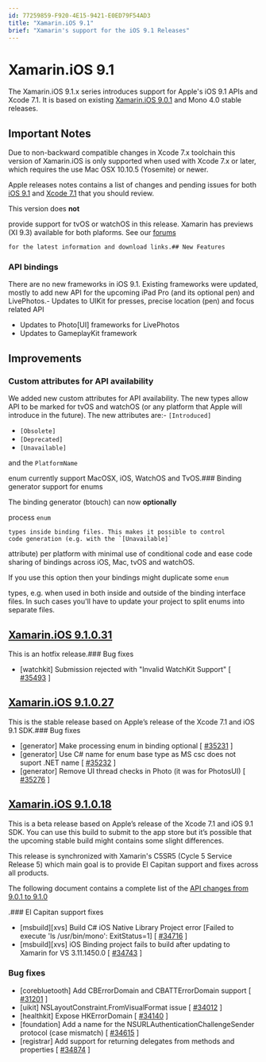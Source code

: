 ```yaml
---
id: 77259859-F920-4E15-9421-E0ED79F54AD3
title: "Xamarin.iOS 9.1"
brief: "Xamarin's support for the iOS 9.1 Releases"
---
```


# Xamarin.iOS 9.1

The Xamarin.iOS 9.1.x series introduces support for Apple's iOS 9.1
	APIs and Xcode 7.1. It is based on existing [Xamarin.iOS 9.0.1](/releases/ios/xamarin.ios_9/xamarin.ios_9.0/) and 
	Mono 4.0 stable releases.

## Important Notes

Due to non-backward compatible changes in Xcode 7.x toolchain this
	version of Xamarin.iOS is only supported when used with Xcode 7.x or
	later, which requires the use Mac OSX 10.10.5 (Yosemite) or newer.

Apple releases notes contains a list of changes and pending issues
	for both [iOS 9.1](https://developer.apple.com/library/ios/releasenotes/General/RN-iOSSDK-9.1/)
	and [Xcode 7.1](https://developer.apple.com/library/ios/releasenotes/DeveloperTools/RN-Xcode/Chapters/Introduction.html)
	that you should review.



This version does **not**

 provide support for tvOS or watchOS in
	this release.
	Xamarin has previews (XI 9.3) available for both plaforms. See our [forums](http://forums.xamarin.com/categories/ios)


	for the latest information and download links.## New Features

### API bindings



There are no new frameworks in iOS 9.1. Existing frameworks were updated,
	mostly to add new API for the upcoming iPad Pro (and its optional pen)
	and LivePhotos.-  Updates to UIKit for presses, precise location (pen) and focus related API 
-  Updates to Photo[UI] frameworks for LivePhotos 
-  Updates to GameplayKit framework 


## Improvements

### Custom attributes for API availability



We added new custom attributes for API availability. The new
	types allow API to be marked for tvOS and watchOS (or any platform
	that Apple will introduce in the future). The new attributes are:-  `[Introduced]` 
-  `[Obsolete]` 
-  `[Deprecated]` 
-  `[Unavailable]` 




and the `PlatformName`

 enum currently support MacOSX,
	iOS, WatchOS and TvOS.### Binding generator support for enums



The binding generator (btouch) can now **optionally**

 process `enum`


	types inside binding files. This makes it possible to control
	code generation (e.g. with the `[Unavailable]`

 attribute)
	per platform with minimal use of conditional code and ease code sharing
	of bindings across iOS, Mac, tvOS and watchOS.

If you use this option then your bindings might duplicate
	some `enum`

 types, e.g. when used in
	both inside and outside of the binding interface files. In such cases
	you'll have to update your project to split enums into separate files. <a name="2"></a>


##  [Xamarin.iOS 9.1.0.31](#2)



This is an hotfix release.### Bug fixes

-  [watchkit] Submission rejected with "Invalid WatchKit Support" [ [#35493](https://bugzilla.xamarin.com/show_bug.cgi?id=35493) ]


 <a name="1"></a>


##  [Xamarin.iOS 9.1.0.27](#1)



This is the stable release based on Apple’s release of the Xcode 7.1
	and iOS 9.1 SDK.### Bug fixes

-  [generator] Make processing enum in binding optional [ [#35231](https://bugzilla.xamarin.com/show_bug.cgi?id=35231) ]
-  [generator] Use C# name for enum base type as MS csc does not suport .NET name [ [#35232](https://bugzilla.xamarin.com/show_bug.cgi?id=35232) ]
-  [generator] Remove UI thread checks in Photo (it was for PhotosUI) [ [#35276](https://bugzilla.xamarin.com/show_bug.cgi?id=35276) ]


 <a name="0"></a>


##  [Xamarin.iOS 9.1.0.18](#0)



This is a beta release based on Apple’s release of the Xcode 7.1
	and iOS 9.1 SDK.
	You can use this build to submit to the app store but it’s possible
	that the upcoming stable build might contains some slight differences.

This release is synchronized with Xamarin's C5SR5 (Cycle 5 Service
	Release 5) which main goal is to provide El Capitan support and fixes
	across all products.

The following document contains a complete list of the [API changes from 9.0.1 to 9.1.0](/releases/ios/api_changes/from_9.0.1_to_9.1.0)

.### El Capitan support fixes

-  [msbuild][xvs] Build C# iOS Native Library Project error [Failed to execute 'ls /usr/bin/mono': ExitStatus=1] [ [#34716](https://bugzilla.xamarin.com/show_bug.cgi?id=34716) ]
-  [msbuild][xvs] iOS Binding project fails to build after updating to Xamarin for VS 3.11.1450.0 [ [#34743](https://bugzilla.xamarin.com/show_bug.cgi?id=34743) ]


### Bug fixes

-  [corebluetooth] Add CBErrorDomain and CBATTErrorDomain support [ [#31201](https://bugzilla.xamarin.com/show_bug.cgi?id=31201) ]
-  [uikit] NSLayoutConstraint.FromVisualFormat issue [ [#34012](https://bugzilla.xamarin.com/show_bug.cgi?id=34012) ]
-  [healthkit] Expose HKErrorDomain [ [#34140](https://bugzilla.xamarin.com/show_bug.cgi?id=34140) ]
-  [foundation] Add a name for the NSURLAuthenticationChallengeSender protocol (case mismatch) [ [#34615](https://bugzilla.xamarin.com/show_bug.cgi?id=34615) ]
-  [registrar] Add support for returning delegates from methods and properties [ [#34874](https://bugzilla.xamarin.com/show_bug.cgi?id=34874) ]

